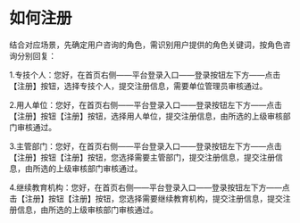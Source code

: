 # 如何注册

结合对应场景，先确定用户咨询的角色，需识别用户提供的角色关键词，按角色咨询分别回复：

1.专技个人：您好，在首页右侧——平台登录入口——登录按钮左下方——点击【注册】按钮，选择专技个人，提交注册信息，需要单位管理员审核通过。

2.用人单位：您好，在首页右侧——平台登录入口——登录按钮左下方——点击【注册】按钮【注册】按钮，选择用人单位，提交注册信息，由所选的上级审核部门审核通过。

3.主管部门：您好，在首页右侧——平台登录入口——登录按钮左下方——点击【注册】按钮【注册】按钮，您选择需要主管部门，提交注册信息，提交注册信息，由所选的上级审核部门审核通过。

4.继续教育机构：您好，在首页右侧——平台登录入口——登录按钮左下方——点击【注册】按钮【注册】按钮，您选择需要继续教育机构，提交注册信息，提交注册信息，由所选的上级审核部门审核通过。

<!-- 5.不知道/都不是：您好，目前我们支持的用户类型为专技个人，用人单位，主管部门和继续教育机构，请确认您的用户类型。 -->

<!-- 重复说明请按1；无法操作，协助查询请按2（取消按键提示，改为语义识别） -->

<!-- 若用户无法自行操作或者不确定是否已经注册过系统等情况，此过程涉及利用业务系统查询注册信息。一般需要提供身份证号、哪个角色类型进行查询，若单位/主管部门/继续教育机构无法确定管理员身份证号，可提供单位管理员身份证号或者单位名称或者统一信用代码查询，需将查询结果（是否已经注册、注册过的角色类型、管理员姓名）告知用户。 -->

<!-- 根据语境上下文，可能会关联下列多个问题
例：注册信息填错，要撤回/驳回/修改信息等；或注册不了，提示待审核/无法注册/点注册没反应/提示账号已经在；单位性质，级别怎么选/主管部门，上级单位，人社怎么选 -->
